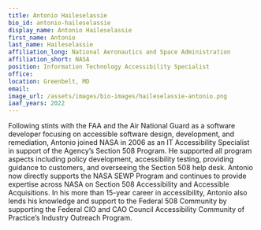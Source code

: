 ```yaml
---
title: Antonio Haileselassie
bio_id: antonio-haileselassie
display_name: Antonio Haileselassie
first_name: Antonio
last_name: Haileselassie
affiliation_long: National Aeronautics and Space Administration
affiliation_short: NASA
position: Information Technology Accessibility Specialist
office: 
location: Greenbelt, MD
email: 
image_url: /assets/images/bio-images/haileselassie-antonio.png
iaaf_years: 2022
---
```

Following stints with the FAA and the Air National Guard as a software developer focusing on accessible software design, development, and remediation, Antonio joined NASA in 2006 as an IT Accessibility Specialist in support of the Agency’s Section 508 Program. He supported all program aspects including policy development, accessibility testing, providing guidance to customers, and overseeing the Section 508 help desk. Antonio now directly supports the NASA SEWP Program and continues to provide expertise across NASA on Section 508 Accessibility and Accessible Acquisitions. In his more than 15-year career in accessibility, Antonio also lends his knowledge and support to the Federal 508 Community by supporting the Federal CIO and CAO Council Accessibility Community of Practice’s Industry Outreach Program.